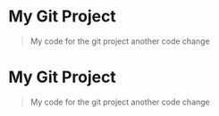 # My Git Project

> My code for the git project
> another code change

# My Git Project

> My code for the git project
> another code change
